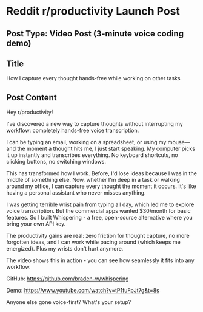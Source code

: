 # Reddit r/productivity Launch Post

## Post Type: **Video Post (3-minute voice coding demo)**

## Title

How I capture every thought hands-free while working on other tasks

## Post Content

Hey r/productivity!

I've discovered a new way to capture thoughts without interrupting my workflow: completely hands-free voice transcription.

I can be typing an email, working on a spreadsheet, or using my mouse—and the moment a thought hits me, I just start speaking. My computer picks it up instantly and transcribes everything. No keyboard shortcuts, no clicking buttons, no switching windows.

This has transformed how I work. Before, I'd lose ideas because I was in the middle of something else. Now, whether I'm deep in a task or walking around my office, I can capture every thought the moment it occurs. It's like having a personal assistant who never misses anything.

I was getting terrible wrist pain from typing all day, which led me to explore voice transcription. But the commercial apps wanted $30/month for basic features. So I built Whispering - a free, open-source alternative where you bring your own API key.

The productivity gains are real: zero friction for thought capture, no more forgotten ideas, and I can work while pacing around (which keeps me energized). Plus my wrists don't hurt anymore.

The video shows this in action - you can see how seamlessly it fits into any workflow.

GitHub: https://github.com/braden-w/whispering

Demo: https://www.youtube.com/watch?v=tP1fuFpJt7g&t=8s

Anyone else gone voice-first? What's your setup?